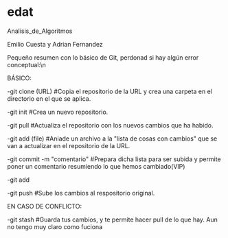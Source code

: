 # edat
Analisis_de_Algoritmos

Emilio Cuesta y Adrian Fernandez

Pequeño resumen con lo básico de Git, perdonad si hay algún error conceptual:\n

BÁSICO:

-git clone (URL) #Copia el repositorio de la URL y crea una carpeta en el directorio en el que se aplica.

-git init #Crea un nuevo repositorio.

-git pull #Actualiza el repositorio con los nuevos cambios que ha habido.

-git add (file) #Aniade un archivo a la "lista de cosas con cambios" que se van a actualizar en el repositorio de la URL.

-git commit -m "comentario" #Prepara dicha lista para ser subida y permite poner un comentario resumiendo lo que hemos cambiado(VIP)

-git add 

-git push #Sube los cambios al respositorio original.

EN CASO DE CONFLICTO:

-git stash #Guarda tus cambios, y te permite hacer pull de lo que hay. Aun no tengo muy claro como fuciona 

